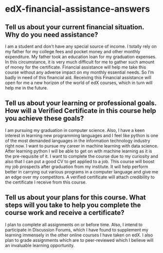 # edX-financial-assistance-answers

## Tell us about your current financial situation. Why do you need assistance? 
I am a student and don't have any special source of income. I totally rely on my father for my college fees and pocket money and other monthly expenditure. My father took an education loan for my graduation expenses. In this circumstance, it is very much difficult for me to gather such amount of money for the certificate. Financial assistance will help me take this course without any adverse impact on my monthly essential needs. So I’m badly in need of this financial aid. Receiving this Financial assistance will open for me a new horizon of the world of edX courses, which in turn will help me in the future. 

## Tell us about your learning or professional goals. How will a Verified Certificate in this course help you achieve these goals?
I am pursuing my graduation in computer science. Also, I have a keen interest in learning new programming languages and I feel like python is one of the most demanded languages in the information technology industry right now. I want to pursue my career in machine learning with data science. After learning python I will be able to get on with machine learning as it is the pre-requisite of it. I want to complete the course due to my curiosity and also that I can put a good CV to get applied to a job. This course will boost my job prospects after graduation from my institute. It will help perform better in carrying out various programs in a computer language and give me an edge over my competitors. A verified certificate will attach credibility to the certificate I receive from this course.

## Tell us about your plans for this course. What steps will you take to help you complete the course work and receive a certificate? 
I plan to complete all assignments on or before time. Also, I intend to participate in Discussion Forums, which I have found to supplement my learning immensely in the other online courses I have taken on edX. I also plan to grade assignments which are to peer-reviewed which I believe will an invaluable learning opportunity.
